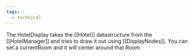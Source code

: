 ```yaml
---
tags:
  - technical
---
```

The HotelDisplay takes the [[Hotel]] datastructure from the [[HotelManager]] and tries to draw it out using [[DisplayNodes]]. You can set a currentRoom and it will center around that Room.
